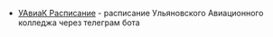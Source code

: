 - [УАвиаК Расписание](https://t.me/UaviakTimetableBot) - расписание Ульяновского Авиационного колледжа через телеграм бота


